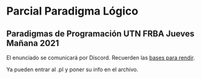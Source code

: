 # Parcial Paradigma Lógico
## Paradigmas de Programación UTN FRBA Jueves Mañana 2021

El enunciado se comunicará por Discord. Recuerden las [bases para rendir](https://docs.google.com/document/d/1Z4JKRK4F_HavhwBCmfbxcLzsur_Bg-kBK5nW575htms/edit).

Ya pueden entrar al .pl y poner su info en el archivo.
